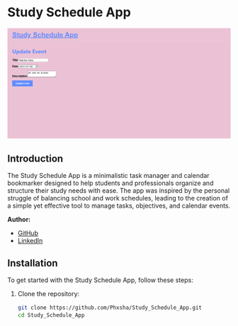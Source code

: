 # Study Schedule App

![Screenshot of Study Schedule App](study.png)

## Introduction

The Study Schedule App is a minimalistic task manager and calendar bookmarker designed to help students and professionals organize and structure their study needs with ease. The app was inspired by the personal struggle of balancing school and work schedules, leading to the creation of a simple yet effective tool to manage tasks, objectives, and calendar events.

**Author:**  
- [GitHub](https://github.com/Phxsha)  
- [LinkedIn](https://www.linkedin.com/in/teboho-sifiso-phasha-191a28211)  

## Installation

To get started with the Study Schedule App, follow these steps:

1. Clone the repository:
   ```bash
   git clone https://github.com/Phxsha/Study_Schedule_App.git
   cd Study_Schedule_App

